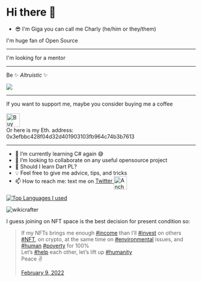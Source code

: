 # Hi there 👋

* 😎 I'm Giga you can call me Charly (he/him or they/them)

I'm huge fan of Open Source <br>
<hr>
I'm looking for a mentor <br>
<hr>

Be  ✨ _Altruistic_ ✨

<!--[![ko-fi](https://ko-fi.com/img/githubbutton_sm.svg)](https://ko-fi.com/Y8Y134NET)
-->
![](https://visitor-badge.glitch.me/badge?page_id=wikicrafter.wikicrafter) <br>
<hr>
If you want to support me, maybe you consider buying me a coffee 
<br><br>
<a href='https://ko-fi.com/Y8Y134NET' target='_blank'><img height='36' style='border:0px;height:36px;' src='https://cdn.ko-fi.com/cdn/kofi4.png?v=2' border='0' alt='Buy Me a Coffee at ko-fi.com' /></a>
<br> Or here is my Eth. address:   0x3efbbc428f04d32d401903103fb964c74b3b7613

<hr>

<!-- 💻📱📍🗺 I'm available for freelance jobs as a python programmer
- 🔭 I’m currently working on Python
- 🌱 I’m currently learning Ruby
- 💡 Feel free to give me advice, tips, and tricks
-->
- 🌱 I’m currently learning C# again 😅
- 👯 I’m looking to collaborate on any useful opensource project
- 🤔 Should I learn Dart PL?
- 💡  Feel free to give me advice, tips, and tricks
- 📫 How to reach me: text me on <a href="https://twitter.com/AnchabadzeGiga">Twitter <img align="middle" alt="Anchabadze Giga | Twitter"  height="35px" src="https://raw.githubusercontent.com/peterthehan/peterthehan/master/assets/twitter.svg" />
</a>

  [![Top Languages I used](https://github-readme-stats.vercel.app/api/top-langs/?username=wikicrafter&layout=compact)](https://github.com/wikicrafter/github-readme-stats)
  

<p align="left"> <img src="https://github-readme-stats.vercel.app/api?username=wikicrafter&show_icons=true&theme=gotham" alt="wikicrafter" /> 
  
  I guess joining on NFT space is the best decision for present condition so:
  <blockquote class="twitter-tweet"><p lang="en" dir="ltr">If my NFTs brings me enough <a href="https://twitter.com/hashtag/income?src=hash&amp;ref_src=twsrc%5Etfw">#income</a> than I’ll <a href="https://twitter.com/hashtag/invest?src=hash&amp;ref_src=twsrc%5Etfw">#invest</a> on others <a href="https://twitter.com/hashtag/NFT?src=hash&amp;ref_src=twsrc%5Etfw">#NFT</a>, on crypto, at the same time on <a href="https://twitter.com/hashtag/environmental?src=hash&amp;ref_src=twsrc%5Etfw">#environmental</a> issues, and <a href="https://twitter.com/hashtag/human?src=hash&amp;ref_src=twsrc%5Etfw">#human</a> <a href="https://twitter.com/hashtag/poverty?src=hash&amp;ref_src=twsrc%5Etfw">#poverty</a> for 100% <br>Let’s <a href="https://twitter.com/hashtag/help?src=hash&amp;ref_src=twsrc%5Etfw">#help</a> each other, let’s lift up <a href="https://twitter.com/hashtag/humanity?src=hash&amp;ref_src=twsrc%5Etfw">#humanity</a> <br>Peace ✌️</p> 
   
   
 <a href="https://twitter.com/NF_Avatars/status/1491318682944872448?ref_src=twsrc%5Etfw">February 9, 2022</a></blockquote> 
  

  

  
<!-- #### If you want to support me with digital currency here is my binance QR:

<img src="/anim/binance_receive.jpg" alt="Binance" width="200" height="250"> -->

  
<!-- ![wikicrafter](anim/wikicrafter.png) -->



<!--


<p align="right"> <img align="left" src="/anim/binance_receive.jpg" alt="Binance" width="200" height="250" /> </p>
<img src="images/image.jpg" align="left" />

- 🔭 I’m currently working on ...
- 🌱 I’m currently learning ...
- 👯 I’m looking to collaborate on ...
- 🤔 I’m looking for help with ...
- 💬 Ask me about ...
- 📫 How to reach me: ...
- 😄 Pronouns: ...
- ⚡ Fun fact: ...
-->
